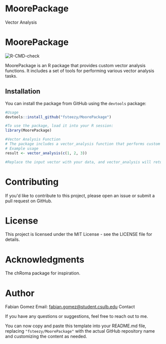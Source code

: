 # MoorePackage
Vector Analysis 
# MoorePackage

![R-CMD-check](https://github.com/fsteezy/MoorePackage/workflows/R-CMD-check/badge.svg)

MoorePackage is an R package that provides custom vector analysis functions. It includes a set of tools for performing various vector analysis tasks.

## Installation

You can install the package from GitHub using the `devtools` package:

```r
#Usage
devtools::install_github("fsteezy/MoorePackage")

#To use the package, load it into your R session:
library(MoorePackage)

#Vector Analysis Function
# The package includes a vector_analysis function that performs custom vector analysis. Here's how to use it:
# Example usage
result <- vector_analysis(c(1, 2, 3))

#Replace the input vector with your data, and vector_analysis will return the result of the analysis.
```

# Contributing
If you'd like to contribute to this project, please open an issue or submit a pull request on GitHub.

# License
This project is licensed under the MIT License - see the LICENSE file for details.

# Acknowledgments
The chRoma package for inspiration.

# Author
Fabian Gomez
Email: fabian.gomez@student.csulb.edu
Contact

If you have any questions or suggestions, feel free to reach out to me.


You can now copy and paste this template into your README.md file, replacing `"fsteezy/MoorePackage"` with the actual GitHub repository name and customizing the content as needed.



